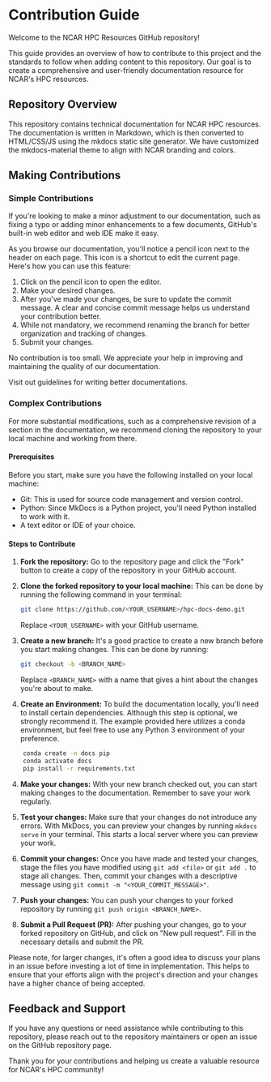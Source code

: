 # Contribution Guide

Welcome to the NCAR HPC Resources GitHub repository!

This guide provides an overview of how to contribute to this project and the standards to follow when adding content to this repository. Our goal is to create a comprehensive and user-friendly documentation resource for NCAR's HPC resources.

## Repository Overview

This repository contains technical documentation for NCAR HPC resources. The documentation is written in Markdown, which is then converted to HTML/CSS/JS using the mkdocs static site generator. We have customized the mkdocs-material theme to align with NCAR branding and colors.


## Making Contributions

### Simple Contributions

If you're looking to make a minor adjustment to our documentation, such as fixing a typo or adding minor enhancements to a few documents, GitHub's built-in web editor and web IDE make it easy.

As you browse our documentation, you'll notice a pencil icon next to the header on each page. This icon is a shortcut to edit the current page. Here's how you can use this feature:

1. Click on the pencil icon to open the editor.
2. Make your desired changes.
3. After you've made your changes, be sure to update the commit message. A clear and concise commit message helps us understand your contribution better.
4. While not mandatory, we recommend renaming the branch for better organization and tracking of changes.
5. Submit your changes.

No contribution is too small. We appreciate your help in improving and maintaining the quality of our documentation.

Visit out guidelines for writing better documentations. 

### Complex Contributions

For more substantial modifications, such as a comprehensive revision of a section in the documentation, we recommend cloning the repository to your local machine and working from there.

#### Prerequisites

Before you start, make sure you have the following installed on your local machine:

- Git: This is used for source code management and version control.
- Python: Since MkDocs is a Python project, you'll need Python installed to work with it.
- A text editor or IDE of your choice.


#### Steps to Contribute

1. **Fork the repository:** Go to the repository page and click the "Fork" button to create a copy of the repository in your GitHub account.

2. **Clone the forked repository to your local machine:** This can be done by running the following command in your terminal:
    ```bash
    git clone https://github.com/<YOUR_USERNAME>/hpc-docs-demo.git
    ```
    Replace `<YOUR_USERNAME>` with your GitHub username.

3. **Create a new branch:** It's a good practice to create a new branch before you start making changes. This can be done by running:
    ```bash
    git checkout -b <BRANCH_NAME>
    ```
    Replace `<BRANCH_NAME>` with a name that gives a hint about the changes you're about to make.

4. **Create an Environment:** 
To build the documentation locally, you'll need to install certain dependencies. Although this step is optional, we strongly recommend it. The example provided here utilizes a conda environment, but feel free to use any Python 3 environment of your preference.

```sh
    conda create -n docs pip
    conda activate docs
    pip install -r requirements.txt
```


4. **Make your changes:** With your new branch checked out, you can start making changes to the documentation. Remember to save your work regularly.

5. **Test your changes:** Make sure that your changes do not introduce any errors. With MkDocs, you can preview your changes by running `mkdocs serve` in your terminal. This starts a local server where you can preview your work.

6. **Commit your changes:** Once you have made and tested your changes, stage the files you have modified using `git add <file>` or `git add .` to stage all changes. Then, commit your changes with a descriptive message using `git commit -m "<YOUR_COMMIT_MESSAGE>"`.

7. **Push your changes:** You can push your changes to your forked repository by running `git push origin <BRANCH_NAME>`.

8. **Submit a Pull Request (PR):** After pushing your changes, go to your forked repository on GitHub, and click on "New pull request". Fill in the necessary details and submit the PR.

Please note, for larger changes, it's often a good idea to discuss your plans in an issue before investing a lot of time in implementation. This helps to ensure that your efforts align with the project's direction and your changes have a higher chance of being accepted.


## Feedback and Support

If you have any questions or need assistance while contributing to this repository, please reach out to the repository maintainers or open an issue on the GitHub repository page.

Thank you for your contributions and helping us create a valuable resource for NCAR's HPC community!
